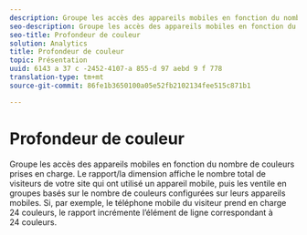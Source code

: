 ```yaml
---
description: Groupe les accès des appareils mobiles en fonction du nombre de couleurs prises en charge. Le rapport/la dimension affiche le nombre total de visiteurs de votre site qui ont utilisé un appareil mobile, puis les ventile en groupes basés sur le nombre de couleurs configurées sur leurs appareils mobiles. Si, par exemple, le téléphone mobile du visiteur prend en charge 24 couleurs, le rapport incrémente l’élément de ligne correspondant à 24 couleurs.
seo-description: Groupe les accès des appareils mobiles en fonction du nombre de couleurs prises en charge. Le rapport/la dimension affiche le nombre total de visiteurs de votre site qui ont utilisé un appareil mobile, puis les ventile en groupes basés sur le nombre de couleurs configurées sur leurs appareils mobiles. Si, par exemple, le téléphone mobile du visiteur prend en charge 24 couleurs, le rapport incrémente l’élément de ligne correspondant à 24 couleurs.
seo-title: Profondeur de couleur
solution: Analytics
title: Profondeur de couleur
topic: Présentation
uuid: 6143 a 37 c -2452-4107-a 855-d 97 aebd 9 f 778
translation-type: tm+mt
source-git-commit: 86fe1b3650100a05e52fb2102134fee515c871b1

---
```



# Profondeur de couleur

Groupe les accès des appareils mobiles en fonction du nombre de couleurs prises en charge. Le rapport/la dimension affiche le nombre total de visiteurs de votre site qui ont utilisé un appareil mobile, puis les ventile en groupes basés sur le nombre de couleurs configurées sur leurs appareils mobiles. Si, par exemple, le téléphone mobile du visiteur prend en charge 24 couleurs, le rapport incrémente l’élément de ligne correspondant à 24 couleurs.

